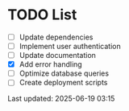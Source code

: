 # TODO List

- [ ] Update dependencies
- [ ] Implement user authentication
- [ ] Update documentation
- [x] Add error handling
- [ ] Optimize database queries
- [ ] Create deployment scripts

Last updated: 2025-06-19 03:15
